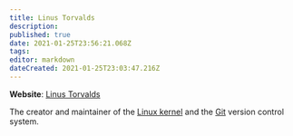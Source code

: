 ```yaml
---
title: Linus Torvalds
description: 
published: true
date: 2021-01-25T23:56:21.068Z
tags: 
editor: markdown
dateCreated: 2021-01-25T23:03:47.216Z
---
```


**Website**: [Linus Torvalds](https://en.wikipedia.org/wiki/Linus%20Torvalds)

The creator and maintainer of the [Linux kernel](/topics/linux) and the
[Git](/tools/git) version control system.
